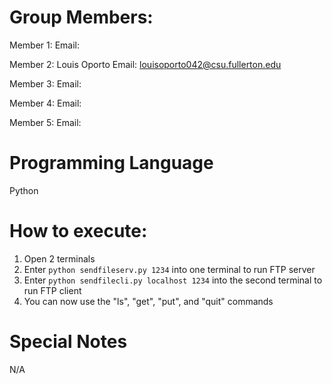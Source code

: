 # Group Members:
Member 1:
Email:

Member 2: Louis Oporto
Email: louisoporto042@csu.fullerton.edu

Member 3:
Email: 

Member 4:
Email: 

Member 5:
Email:

# Programming Language
Python

# How to execute:
1. Open 2 terminals
2. Enter ```python sendfileserv.py 1234``` into one terminal to run FTP server
3. Enter ```python sendfilecli.py localhost 1234``` into the second terminal to run FTP client
4. You can now use the "ls", "get", "put", and "quit" commands

# Special Notes
N/A